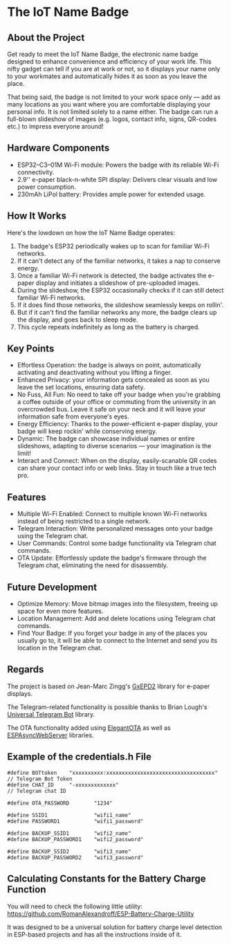 # The IoT Name Badge

## About the Project

Get ready to meet the IoT Name Badge, the electronic name badge designed to enhance convenience and efficiency of your work life. This nifty gadget can tell if you are at work or not, so it displays your name only to your workmates and automatically hides it as soon as you leave the place. 

That being said, the badge is not limited to your work space only — add as many locations as you want where you are comfortable displaying your personal info. It is not limited solely to a name either. The badge can run a full-blown slideshow of images (e.g. logos, contact info, signs, QR-codes etc.) to impress everyone around!

## Hardware Components

- ESP32–C3–01M Wi-Fi module: Powers the badge with its reliable Wi-Fi connectivity.
- 2.9'' e-paper black-n-white SPI display: Delivers clear visuals and low power consumption.
- 230mAh LiPol battery: Provides ample power for extended usage.

## How It Works

Here's the lowdown on how the IoT Name Badge operates:
1. The badge's ESP32 periodically wakes up to scan for familiar Wi-Fi networks.
2. If it can't detect any of the familiar networks, it takes a nap to conserve energy.
3. Once a familiar Wi-Fi network is detected, the badge activates the e-paper display and initiates a slideshow of pre-uploaded images.
4. During the slideshow, the ESP32 occasionally checks if it can still detect familiar Wi-Fi networks.
5. If it does find those networks, the slideshow seamlessly keeps on rollin'.
6. But if it can't find the familiar networks any more, the badge clears up the display, and goes back to sleep mode.
7. This cycle repeats indefinitely as long as the battery is charged.

## Key Points

- Effortless Operation: the badge is always on point, automatically activating and deactivating without you lifting a finger.
- Enhanced Privacy: your information gets concealed as soon as you leave the set locations, ensuring data safety.
- No Fuss, All Fun: No need to take off your badge when you're grabbing a coffee outside of your office or commuting from the university in an overcrowded bus. Leave it safe on your neck and it will leave your information safe from everyone's eyes. 
- Energy Efficiency: Thanks to the power-efficient e-paper display, your badge will keep rockin' while conserving energy.
- Dynamic: The badge can showcase individual names or entire slideshows, adapting to diverse scenarios — your imagination is the limit!
- Interact and Connect: When on the display, easily-scanable QR codes can share your contact info or web links. Stay in touch like a true tech pro.

## Features

- Multiple Wi-Fi Enabled: Connect to multiple known Wi-Fi networks instead of being restricted to a single network.
- Telegram Interaction: Write personalized messages onto your badge using the Telegram chat.
- User Commands: Control some badge functionality via Telegram chat commands.
- OTA Update: Effortlessly update the badge's firmware through the Telegram chat, eliminating the need for disassembly.

## Future Development

- Optimize Memory: Move bitmap images into the filesystem, freeing up space for even more features.
- Location Management: Add and delete locations using Telegram chat commands.
- Find Your Badge: If you forget your badge in any of the places you usually go to, it will be able to connect to the Internet and send you its location in the Telegram chat.

## Regards

The project is based on Jean-Marc Zingg's [GxEPD2](https://github.com/ZinggJM/GxEPD2) library for e-paper displays.
      
The Telegram-related functionality is possible thanks to Brian Lough's [Universal Telegram Bot](https://github.com/witnessmenow/Universal-Arduino-Telegram-Bot) library.

The OTA functionality added using [ElegantOTA](https://github.com/ayushsharma82/ElegantOTA) as well as [ESPAsyncWebServer](https://github.com/me-no-dev/ESPAsyncWebServer) libraries.


## Example of the credentials.h File

```  
#define BOTtoken    "xxxxxxxxxx:xxxxxxxxxxxxxxxxxxxxxxxxxxxxxxxxxxx" // Telegram Bot Token
#define CHAT_ID     "-xxxxxxxxxxxxx"                                 // Telegram chat ID

#define OTA_PASSWORD        "1234"

#define SSID1               "wifi1_name"
#define PASSWORD1           "wifi1_password"

#define BACKUP_SSID1        "wifi2_name"
#define BACKUP_PASSWORD1    "wifi2_password"

#define BACKUP_SSID2        "wifi3_name"
#define BACKUP_PASSWORD2    "wifi3_password"
```
 
## Calculating Constants for the Battery Charge Function

You will need to check the following little utility:
https://github.com/RomanAlexandroff/ESP-Battery-Charge-Utility
      
It was designed to be a universal solution for battery charge level detection in ESP-based projects and has all the instructions inside of it.
